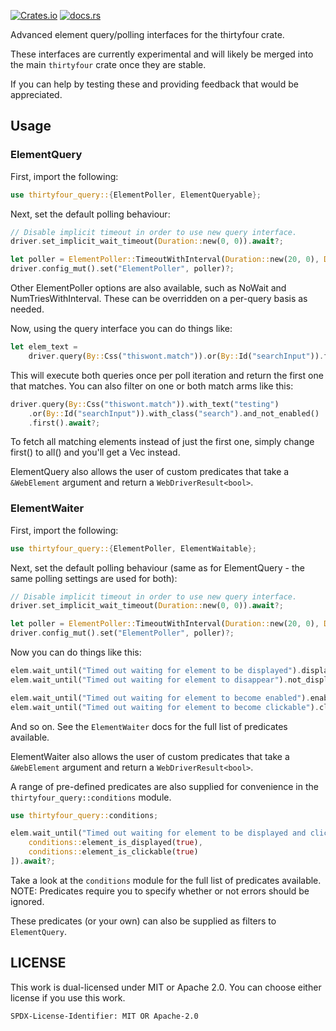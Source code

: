 [![Crates.io](https://img.shields.io/crates/v/thirtyfour_query.svg?style=for-the-badge)](https://crates.io/crates/thirtyfour_query)
[![docs.rs](https://img.shields.io/badge/docs.rs-thirtyfour_query-blue?style=for-the-badge)](https://docs.rs/thirtyfour_query)

Advanced element query/polling interfaces for the thirtyfour crate.

These interfaces are currently experimental and will likely be merged into
the main `thirtyfour` crate once they are stable. 

If you can help by testing these and providing feedback that would be appreciated.

## Usage

### ElementQuery 

First, import the following:
```rust
use thirtyfour_query::{ElementPoller, ElementQueryable};
```

Next, set the default polling behaviour:
```rust 
// Disable implicit timeout in order to use new query interface.
driver.set_implicit_wait_timeout(Duration::new(0, 0)).await?;

let poller = ElementPoller::TimeoutWithInterval(Duration::new(20, 0), Duration::from_millis(500));
driver.config_mut().set("ElementPoller", poller)?;
```

Other ElementPoller options are also available, such as NoWait and NumTriesWithInterval.
These can be overridden on a per-query basis as needed.

Now, using the query interface you can do things like:

```rust
let elem_text = 
    driver.query(By::Css("thiswont.match")).or(By::Id("searchInput")).first().await?;
```
    
This will execute both queries once per poll iteration and return the first one that matches.
You can also filter on one or both match arms like this:

```rust
driver.query(By::Css("thiswont.match")).with_text("testing")
    .or(By::Id("searchInput")).with_class("search").and_not_enabled()
    .first().await?;
```

To fetch all matching elements instead of just the first one, simply change first() to all() 
and you'll get a Vec instead.

ElementQuery also allows the user of custom predicates that take a `&WebElement` argument
and return a `WebDriverResult<bool>`.

### ElementWaiter

First, import the following:
```rust
use thirtyfour_query::{ElementPoller, ElementWaitable};
```

Next, set the default polling behaviour (same as for ElementQuery - the same polling
settings are used for both):
```rust 
// Disable implicit timeout in order to use new query interface.
driver.set_implicit_wait_timeout(Duration::new(0, 0)).await?;

let poller = ElementPoller::TimeoutWithInterval(Duration::new(20, 0), Duration::from_millis(500));
driver.config_mut().set("ElementPoller", poller)?;
```

Now you can do things like this:
```rust
elem.wait_until("Timed out waiting for element to be displayed").displayed().await?;
elem.wait_until("Timed out waiting for element to disappear").not_displayed().await?;

elem.wait_until("Timed out waiting for element to become enabled").enabled().await?;
elem.wait_until("Timed out waiting for element to become clickable").clickable().await?;
```

And so on. See the `ElementWaiter` docs for the full list of predicates available.

ElementWaiter also allows the user of custom predicates that take a `&WebElement` argument
and return a `WebDriverResult<bool>`.

A range of pre-defined predicates are also supplied for convenience in the
`thirtyfour_query::conditions` module.

```rust
use thirtyfour_query::conditions;

elem.wait_until("Timed out waiting for element to be displayed and clickable").conditions(vec![
    conditions::element_is_displayed(true),
    conditions::element_is_clickable(true)
]).await?;
```

Take a look at the `conditions` module for the full list of predicates available.
NOTE: Predicates require you to specify whether or not errors should be ignored.

These predicates (or your own) can also be supplied as filters to `ElementQuery`.

## LICENSE

This work is dual-licensed under MIT or Apache 2.0.
You can choose either license if you use this work.

`SPDX-License-Identifier: MIT OR Apache-2.0`
